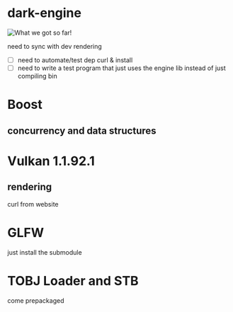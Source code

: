 # dark-engine

![What we got so far!](https://imgur.com/hFDuzqr)

need to sync with dev rendering

 - [ ] need to automate/test dep curl & install
 - [ ] need to write a test program that just uses the engine lib instead of just compiling bin

# Boost
## concurrency and data structures

# Vulkan 1.1.92.1
## rendering
curl from website

# GLFW
just install the submodule

# TOBJ Loader and STB
come prepackaged

